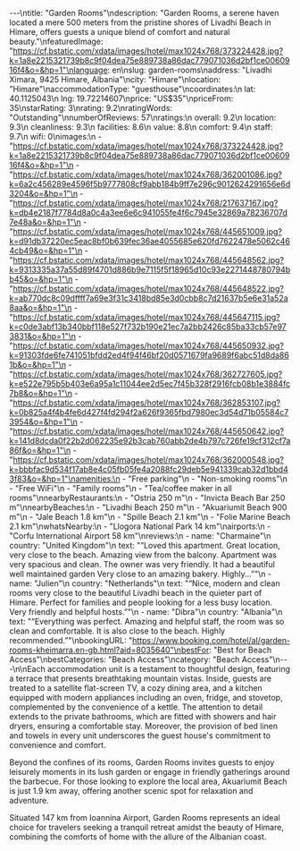 ---\ntitle: "Garden Rooms"\ndescription: "Garden Rooms, a serene haven located a mere 500 meters from the pristine shores of Livadhi Beach in Himare, offers guests a unique blend of comfort and natural beauty."\nfeaturedImage: "https://cf.bstatic.com/xdata/images/hotel/max1024x768/373224428.jpg?k=1a8e2215321739b8c9f04dea75e889738a86dac779071036d2bf1ce0060916f4&o=&hp=1"\nlanguage: en\nslug: garden-rooms\naddress: "Livadhi Ximara, 9425 Himare, Albania"\ncity: "Himare"\nlocation: "Himare"\naccommodationType: "guesthouse"\ncoordinates:\n  lat: 40.1125043\n  lng: 19.72214607\nprice: "US$35"\npriceFrom: 35\nstarRating: 3\nrating: 9.2\nratingWords: "Outstanding"\nnumberOfReviews: 57\nratings:\n  overall: 9.2\n  location: 9.3\n  cleanliness: 9.3\n  facilities: 8.6\n  value: 8.8\n  comfort: 9.4\n  staff: 9.7\n  wifi: 0\nimages:\n  - "https://cf.bstatic.com/xdata/images/hotel/max1024x768/373224428.jpg?k=1a8e2215321739b8c9f04dea75e889738a86dac779071036d2bf1ce0060916f4&o=&hp=1"\n  - "https://cf.bstatic.com/xdata/images/hotel/max1024x768/362001086.jpg?k=6a2c456289e4596f5b9777808cf9abb184b9ff7e296c9012624291656e6d3204&o=&hp=1"\n  - "https://cf.bstatic.com/xdata/images/hotel/max1024x768/217637167.jpg?k=db4e2187f7784d8a0c4a3ee6e6c941055fe4f6c7945e32869a78236707d7e48a&o=&hp=1"\n  - "https://cf.bstatic.com/xdata/images/hotel/max1024x768/445651009.jpg?k=d91db37220ec5eac8bf0b639fec36ae4055685e620fd7622478e5062c464cb49&o=&hp=1"\n  - "https://cf.bstatic.com/xdata/images/hotel/max1024x768/445648562.jpg?k=9313335a37a55d89f4701d886b9e7115f5f18965d10c93e2271448780794bb45&o=&hp=1"\n  - "https://cf.bstatic.com/xdata/images/hotel/max1024x768/445648522.jpg?k=ab770dc8c09dffff7a69e3f31c3418bd85e3d0cbb8c7d21637b5e6e31a52a8aa&o=&hp=1"\n  - "https://cf.bstatic.com/xdata/images/hotel/max1024x768/445647115.jpg?k=c0de3abf13b340bbf118e527f732b190e21ec7a2bb2426c85ba33cb57e973831&o=&hp=1"\n  - "https://cf.bstatic.com/xdata/images/hotel/max1024x768/445650932.jpg?k=91303fde6fe741051bfdd2ed4f94f46bf20d0571679fa9689f6abc51d8da861b&o=&hp=1"\n  - "https://cf.bstatic.com/xdata/images/hotel/max1024x768/362727605.jpg?k=e522e795b5b403e6a95a1c11044ee2d5ec7f45b328f2916fcb08b1e3884fc7b8&o=&hp=1"\n  - "https://cf.bstatic.com/xdata/images/hotel/max1024x768/362853107.jpg?k=0b825a4f4b4fe6d427f4fd294f2a626f9365fbd7980ec3d54d71b05584c73954&o=&hp=1"\n  - "https://cf.bstatic.com/xdata/images/hotel/max1024x768/445650642.jpg?k=141d8dcda0f22b2d062235e92b3cab760abb2de4b797c726fe19cf312cf7a86f&o=&hp=1"\n  - "https://cf.bstatic.com/xdata/images/hotel/max1024x768/362000548.jpg?k=bbbfac9d534f17ab8e4c05fb05fe4a2088fc29deb5e941339cab32d1bbd43f83&o=&hp=1"\namenities:\n  - "Free parking"\n  - "Non-smoking rooms"\n  - "Free WiFi"\n  - "Family rooms"\n  - "Tea/coffee maker in all rooms"\nnearbyRestaurants:\n  - "Ostria 250 m"\n  - "Invicta Beach Bar 250 m"\nnearbyBeaches:\n  - "Livadhi Beach 250 m"\n  - "Akuariumit Beach 900 m"\n  - "Jale Beach 1.8 km"\n  - "Spille Beach 2.1 km"\n  - "Folie Marine Beach 2.1 km"\nwhatsNearby:\n  - "Llogora National Park 14 km"\nairports:\n  - "Corfu International Airport 58 km"\nreviews:\n  - name: "Charmaine"\n    country: "United Kingdom"\n    text: "“Loved this apartment. Great location, very close to the beach. Amazing view from the balcony.
Apartment was very spacious and clean. The owner was very friendly.
It had a beautiful well maintained garden
Very close to an amazing bakery.
Highly...”"\n  - name: "Julien"\n    country: "Netherlands"\n    text: "“Nice, modern and clean rooms very close to the beautiful Livadhi beach in the quieter part of Himare. Perfect for families and people looking for a less busy location. Very friendly and helpful hosts.”"\n  - name: "Dibra"\n    country: "Albania"\n    text: "“Everything was perfect. Amazing and helpful staff, the room was so clean and comfortable. It is also close to the beach. Highly recommended.”"\nbookingURL: "https://www.booking.com/hotel/al/garden-rooms-kheimarra.en-gb.html?aid=8035640"\nbestFor: "Best for Beach Access"\nbestCategories: "Beach Access"\ncategory: "Beach Access"\n---\n\nEach accommodation unit is a testament to thoughtful design, featuring a terrace that presents breathtaking mountain vistas. Inside, guests are treated to a satellite flat-screen TV, a cozy dining area, and a kitchen equipped with modern appliances including an oven, fridge, and stovetop, complemented by the convenience of a kettle. The attention to detail extends to the private bathrooms, which are fitted with showers and hair dryers, ensuring a comfortable stay. Moreover, the provision of bed linen and towels in every unit underscores the guest house's commitment to convenience and comfort.

Beyond the confines of its rooms, Garden Rooms invites guests to enjoy leisurely moments in its lush garden or engage in friendly gatherings around the barbecue. For those looking to explore the local area, Akuariumit Beach is just 1.9 km away, offering another scenic spot for relaxation and adventure.

Situated 147 km from Ioannina Airport, Garden Rooms represents an ideal choice for travelers seeking a tranquil retreat amidst the beauty of Himare, combining the comforts of home with the allure of the Albanian coast.